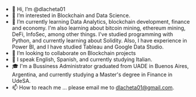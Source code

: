 - 👋 Hi, I’m @dlacheta01
- 👀 I’m interested in Blockchain and Data Science.
- 🌱 I’m currently learning Data Analytics, blockchain development, finance and economy. I'm also learning about bitcoin mining, ethereum mining, DeFi, InfoSec, among other things. I've studied programming with Python, and currently learning about Solidity. Also, I have experience in Power BI, and I have studied Tableau and Google Data Studio. 
- 💞️ I’m looking to collaborate on Blockchain projects  
- 👅 I speak English, Spanish, and currently studying Italian. 
- 🎓 I'm a Bussiness Administrator graduated from UADE in Buenos Aires, Argentina, and currently studying a Master's degree in Finance in UdeSA.  
- 📫 How to reach me ... please email me to dlacheta01@gmail.com.

<!---
dlacheta01/dlacheta01 is a ✨ special ✨ repository because its `README.md` (this file) appears on your GitHub profile.
You can click the Preview link to take a look at your changes.
--->

